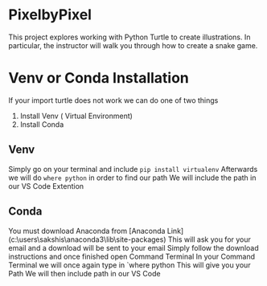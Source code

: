# PixelbyPixel
This project explores working with Python Turtle to create illustrations. In particular, the instructor will walk you through how to create a snake game. 

# Venv or Conda Installation
If your import turtle does not work we can do one of two things 

1. Install Venv ( Virtual Environment)
2. Install Conda

## Venv

Simply go on your terminal and include `pip install virtualenv`
Afterwards we will do `where python` in order to find our path 
We will include the path in our VS Code Extention 

## Conda

You must download Anaconda from [Anaconda Link](c:\users\sakshis\anaconda3\lib\site-packages\)
This will ask you for your email and a download will be sent to your email
Simply follow the download instructions and once finished open Command Terminal
In your Command Terminal we will once again type in `where python
This will give you your Path
We will then include path in our VS Code
